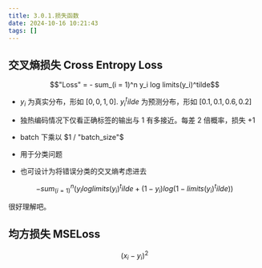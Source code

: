 ```yaml
---
title: 3.0.1.损失函数
date: 2024-10-16 10:21:43
tags: []
---
```

## 交叉熵损失 Cross Entropy Loss


$$"Loss" = - sum_(i = 1)^n y_i log limits(y_i)^tilde$$

- $y_i$ 为真实分布，形如 $[0, 0, 1, 0]$. $y_i^tilde$ 为预测分布，形如 $[0.1, 0.1, 0.6, 0.2]$
- 独热编码情况下仅看正确标签的输出与 $1$ 有多接近。每差 2 倍概率，损失 +1
- batch 下乘以 $1 / "batch_size"$

- 用于分类问题
- 也可设计为将错误分类的交叉熵考虑进去

$$- sum_(i = 1)^n (y_i log limits(y_i)^tilde + (1 - y_i) log (1 - limits(y_i)^tilde))$$

很好理解吧。

## 均方损失 MSELoss

$$(x_i - y_i)^2$$
